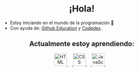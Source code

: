 <h1 align=center> ¡Hola! </h1>
 
- Estoy iniciando en el mundo de la programación 🔭
- Con ayuda de: [Github Education](https://education.github.com) y [Codedex](https://www.codedex.io).
  
<h2 align=center> Actualmente estoy aprendiendo: </h2>

<div align="center">
  <a href="https://www.w3.org/html/" tarjet="_blank">
   <img src="https://github.com/pheralb/svgl/blob/main/static/library/html5.svg" height="40" alt="HTML logo" /> <img width="12"/>
  </a>
  <a href="https://www.w3.org/Style/CSS/" tarjet="_blank">
   <img src="https://github.com/pheralb/svgl/blob/main/static/library/css.svg" height="40" alt="CSS logo"  /> <img width="12" />
  </a>
  <a href="https://es.wikipedia.org/wiki/JavaScript" tarjet="_blank">
   <img src="https://github.com/pheralb/svgl/blob/main/static/library/javascript.svg" height="40" alt="JavaScipt"  /> <img width="12" />
  </a>
</div>
